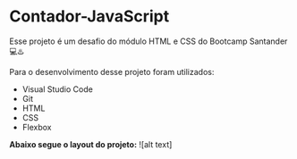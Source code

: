 # Contador-JavaScript

Esse projeto é um desafio do módulo HTML e CSS do Bootcamp Santander 💻♨️ 

Para o desenvolvimento desse projeto foram utilizados:
 - Visual Studio Code
 - Git
 - HTML
 - CSS
 - Flexbox
   
**Abaixo segue o layout do projeto:**
![alt text]
